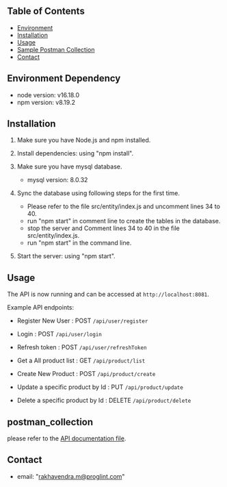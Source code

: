 ## Table of Contents
- [Environment](#environment-dependency)
- [Installation](#installation)
- [Usage](#usage)
- [Sample Postman Collection](#postman_collection)
- [Contact](#contact)

## Environment Dependency
- node version: v16.18.0
- npm version: v8.19.2

## Installation
1. Make sure you have Node.js and npm installed.

2. Install dependencies:
    using "npm install".

3. Make sure you have mysql database.
    - mysql version: 8.0.32

4. Sync the database using following steps for the first time.
    - Please refer to the file src/entity/index.js and uncomment lines 34 to 40. 
    - run "npm start" in comment line to create the tables in the database.
    - stop the server and Comment lines 34 to 40 in the file src/entity/index.js.
    - run "npm start" in the command line.

5. Start the server:
    using "npm start".


## Usage
The API is now running and can be accessed at `http://localhost:8081`.

Example API endpoints:
- Register New User : POST `/api/user/register`
- Login : POST `/api/user/login`
- Refresh token : POST `/api/user/refreshToken`

- Get a All product list : GET `/api/product/list`
- Create New Product : POST `/api/product/create`
- Update a specific product by Id : PUT `/api/product/update`
- Delete a specific product by Id : DELETE `/api/product/delete`


## postman_collection
please refer to the [API documentation file](Product_Management.postman_collection.json).

## Contact
- email: "rakhavendra.m@proglint.com"
